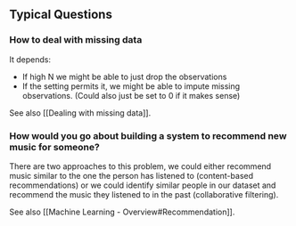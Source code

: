 ## Typical Questions

### How to deal with missing data
It depends:
- If high N we might be able to just drop the observations
- If the setting permits it, we might be able to impute missing observations. (Could also just be set to 0 if it makes sense)

See also [[Dealing with missing data]].

### How would you go about building a system to recommend new music for someone?
There are two approaches to this problem, we could either recommend music similar to the one the person has listened to (content-based recommendations) or we could identify similar people in our dataset and recommend the music they listened to in the past (collaborative filtering).

See also [[Machine Learning - Overview#Recommendation]].

